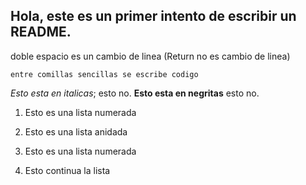 ## Hola, este es un primer intento de escribir un README.
doble espacio es un cambio de  linea (Return no es cambio de linea)

`entre comillas sencillas se escribe codigo`

*Esto esta en italicas*; esto no.
**Esto esta en negritas** esto no.
1. Esto es una lista numerada

  1. Esto es una lista anidada
  
2. Esto es una lista numerada
2. Esto continua la lista

